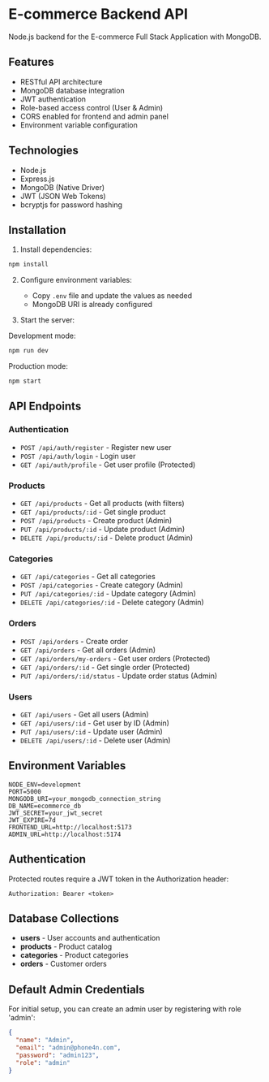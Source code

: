 # E-commerce Backend API

Node.js backend for the E-commerce Full Stack Application with MongoDB.

## Features

- RESTful API architecture
- MongoDB database integration
- JWT authentication
- Role-based access control (User & Admin)
- CORS enabled for frontend and admin panel
- Environment variable configuration

## Technologies

- Node.js
- Express.js
- MongoDB (Native Driver)
- JWT (JSON Web Tokens)
- bcryptjs for password hashing

## Installation

1. Install dependencies:

```bash
npm install
```

2. Configure environment variables:

   - Copy `.env` file and update the values as needed
   - MongoDB URI is already configured

3. Start the server:

Development mode:

```bash
npm run dev
```

Production mode:

```bash
npm start
```

## API Endpoints

### Authentication

- `POST /api/auth/register` - Register new user
- `POST /api/auth/login` - Login user
- `GET /api/auth/profile` - Get user profile (Protected)

### Products

- `GET /api/products` - Get all products (with filters)
- `GET /api/products/:id` - Get single product
- `POST /api/products` - Create product (Admin)
- `PUT /api/products/:id` - Update product (Admin)
- `DELETE /api/products/:id` - Delete product (Admin)

### Categories

- `GET /api/categories` - Get all categories
- `POST /api/categories` - Create category (Admin)
- `PUT /api/categories/:id` - Update category (Admin)
- `DELETE /api/categories/:id` - Delete category (Admin)

### Orders

- `POST /api/orders` - Create order
- `GET /api/orders` - Get all orders (Admin)
- `GET /api/orders/my-orders` - Get user orders (Protected)
- `GET /api/orders/:id` - Get single order (Protected)
- `PUT /api/orders/:id/status` - Update order status (Admin)

### Users

- `GET /api/users` - Get all users (Admin)
- `GET /api/users/:id` - Get user by ID (Admin)
- `PUT /api/users/:id` - Update user (Admin)
- `DELETE /api/users/:id` - Delete user (Admin)

## Environment Variables

```
NODE_ENV=development
PORT=5000
MONGODB_URI=your_mongodb_connection_string
DB_NAME=ecommerce_db
JWT_SECRET=your_jwt_secret
JWT_EXPIRE=7d
FRONTEND_URL=http://localhost:5173
ADMIN_URL=http://localhost:5174
```

## Authentication

Protected routes require a JWT token in the Authorization header:

```
Authorization: Bearer <token>
```

## Database Collections

- **users** - User accounts and authentication
- **products** - Product catalog
- **categories** - Product categories
- **orders** - Customer orders

## Default Admin Credentials

For initial setup, you can create an admin user by registering with role 'admin':

```json
{
  "name": "Admin",
  "email": "admin@phone4n.com",
  "password": "admin123",
  "role": "admin"
}
```
